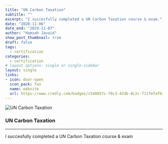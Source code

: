 ```yaml
---
title: "UN Carbon Taxation"
subtitle: ""
excerpt: "I succesfully completed a UN Carbon Taxation course & exam."
date: "2020-11-06"
date_end: "2019-11-07"
author: "Hamzah Javaid"
show_post_thumbnail: true
draft: false
tags:
  - certification
categories:
  - certification
# layout options: single or single-sidebar
layout: single
links:
- icon: door-open
  icon_pack: fas
  name: website
  url: https://www.credly.com/badges/c540857c-f8c3-42db-8c2c-f11fefafb30c/public_url
---
```


![UN Carbon Taxation](featured-hex.png)

### UN Carbon Taxation
---

I succesfully completed a UN Carbon Taxation course & exam
